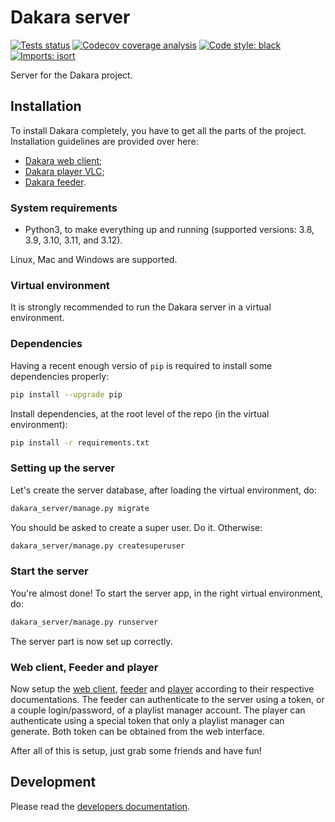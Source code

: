 # Dakara server

<!-- Badges are displayed for the develop branch -->
[![Tests status](https://github.com/DakaraProject/dakara-server/actions/workflows/ci.yml/badge.svg)](https://github.com/DakaraProject/dakara-server/actions/workflows/ci.yml)
[![Codecov coverage analysis](https://codecov.io/gh/DakaraProject/dakara-server/branch/develop/graph/badge.svg)](https://codecov.io/gh/DakaraProject/dakara-server)
[![Code style: black](https://img.shields.io/badge/code%20style-black-000000.svg)](https://github.com/ambv/black)
[![Imports: isort](https://img.shields.io/badge/%20imports-isort-%231674b1?style=flat&labelColor=ef8336)](https://pycqa.github.io/isort/)

Server for the Dakara project.

## Installation

To install Dakara completely, you have to get all the parts of the project.
Installation guidelines are provided over here:

* [Dakara web client](https://github.com/DakaraProject/dakara-client-web/);
* [Dakara player VLC](https://github.com/DakaraProject/dakara-player-vlc/);
* [Dakara feeder](https://github.com/DakaraProject/dakara-feeder).

### System requirements

* Python3, to make everything up and running (supported versions: 3.8, 3.9, 3.10, 3.11, and 3.12).

Linux, Mac and Windows are supported.

### Virtual environment

It is strongly recommended to run the Dakara server in a virtual environment.

### Dependencies

Having a recent enough versio of `pip` is required to install some dependencies properly:

```sh
pip install --upgrade pip
```

Install dependencies, at the root level of the repo (in the virtual environment):

```sh
pip install -r requirements.txt
```

### Setting up the server

Let's create the server database, after loading the virtual environment, do:

```sh
dakara_server/manage.py migrate
```

You should be asked to create a super user.
Do it.
Otherwise:

```sh
dakara_server/manage.py createsuperuser
```

### Start the server

You're almost done! To start the server app, in the right virtual environment, do:

```sh
dakara_server/manage.py runserver
```

The server part is now set up correctly.

### Web client, Feeder and player

Now setup the [web client](https://github.com/DakaraProject/dakara-client-web), [feeder](https://github.com/DakaraProject/dakara-feeder) and [player](https://github.com/DakaraProject/dakara-player-vlc) according to their respective documentations.
The feeder can authenticate to the server using a token, or a couple login/password, of a playlist manager account.
The player can authenticate using a special token that only a playlist manager can generate.
Both token can be obtained from the web interface.

After all of this is setup, just grab some friends and have fun!

## Development

Please read the [developers documentation](CONTRIBUTING.md).

